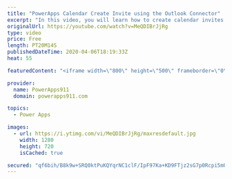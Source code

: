 ```yaml
---
title: "PowerApps Calendar Create Invite using the Outlook Connector"
excerpt: "In this video, you will learn how to create calendar invites in Outlook using Power Apps. Attendenees, location, recurrence, status, and more are all covered in full detail. We leave no stone unturned.  Power Apps Training https://training.PowerApps911.com"
originalUrl: https://youtube.com/watch?v=MeQDIBrJjRg
type: video
price: Free
length: PT20M14S
publishedDateTime: 2020-04-06T18:19:33Z
heat: 55

featuredContent: "<iframe width=\"800\" height=\"500\" frameborder=\"0\" src=\"https://www.youtube.com/embed/MeQDIBrJjRg\" allow=\"accelerometer; autoplay; encrypted-media; gyroscope; picture-in-picture\" allowfullscreen></iframe>"

provider:
  name: PowerApps911
  domain: powerapps911.com

topics:
  - Power Apps

images:
  - url: https://i.ytimg.com/vi/MeQDIBrJjRg/maxresdefault.jpg
    width: 1280
    height: 720
    isCached: true

secured: "qf6bih/B8k9w+SRQ0ktPuKQYqrNC1clF/IpF97Ka+KD9FTjz2sG7p0Rcpi5mUx32EdkTbqwwDuWCjIZMoQ8/JwWFNQTJcOjHYIOzBv206V4PeWmy8qKyqPIIiRZhm0zMIHTs3x2yZIO//jWYwHF5uziPjc+cwLzkIZG8aHlQ//1q0+Og8vJravy4bcOngFAFCk1bPB+nMY45eeKV9zfBPu4AkXzHAp9AtHjF6hJmmiB8w5BxqlddWuccIN8Sas5rR1qXlDqrFvpd8YYIJAYUWxISVGAHMkWyWEn3uTNpwg1Z7B86o6joNW0b2WMqTguLykH4lUs28OPEJPdqFBAwViRA+Uj1Ozuro5peHfl005YO8T8xQ/89fSxNbPYtYjr/QbzR8JGdgM7yj5WwohdoIaOZ2YsIpzrB+zKFgXO6L/c=;Vt0xE7KYlxS/NjQk04+1cQ=="
---
```


